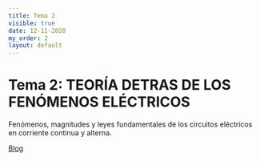 ```yaml
---
title: Tema 2
visible: true
date: 12-11-2020
my_order: 2
layout: default
---
```


Tema 2: TEORÍA DETRAS DE LOS FENÓMENOS ELÉCTRICOS
=====


Fenómenos, magnitudes y leyes fundamentales de los circuitos eléctricos en corriente continua y alterna.


<nav>
  <a href="{{ site.baseurl }}/">Blog</a>
</nav>

<br>